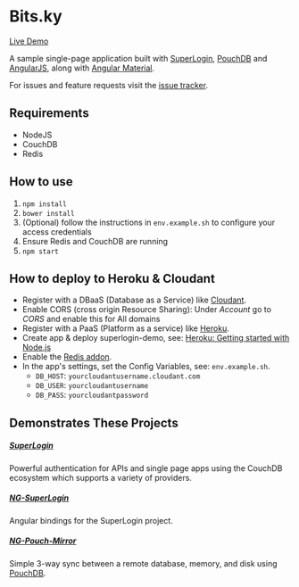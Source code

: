 # Bits.ky

[Live Demo](https://superlogin-demo.herokuapp.com)

A sample single-page application built with [SuperLogin](https://github.com/colinskow/superlogin), [PouchDB](http://pouchdb.com) and [AngularJS](https://angularjs.org), along with [Angular Material](https://material.angularjs.org).

For issues and feature requests visit the [issue tracker](https://github.com/colinskow/superlogin-demo/issues).

## Requirements

- NodeJS
- CouchDB
- Redis

## How to use

1. `npm install`
2. `bower install`
3. (Optional) follow the instructions in `env.example.sh` to configure your access credentials
4. Ensure Redis and CouchDB are running
5. `npm start`

## How to deploy to Heroku & Cloudant
- Register with a DBaaS (Database as a Service) like [Cloudant](https://cloudant.com/sign-up/).
- Enable CORS (cross origin Resource Sharing):
  Under *Account* go to *CORS* and enable this for All domains
- Register with a PaaS (Platform as a service) like [Heroku](https://www.heroku.com/).
- Create app & deploy superlogin-demo, see: [Heroku: Getting started with Node.js](https://devcenter.heroku.com/articles/getting-started-with-nodejs)
- Enable the [Redis addon](https://elements.heroku.com/addons/heroku-redis).
- In the app's settings, set the Config Variables, see: `env.example.sh`.
  - `DB_HOST`: `yourcloudantusername.cloudant.com`
  - `DB_USER`: `yourcloudantusername`
  - `DB_PASS`: `yourcloudantpassword`

## Demonstrates These Projects

##### [SuperLogin](https://github.com/colinskow/superlogin)
Powerful authentication for APIs and single page apps using the CouchDB ecosystem which supports a variety of providers.
  
##### [NG-SuperLogin](https://github.com/colinskow/ng-superlogin)
Angular bindings for the SuperLogin project.

##### [NG-Pouch-Mirror](https://github.com/colinskow/ng-pouch-mirror)
Simple 3-way sync between a remote database, memory, and disk using [PouchDB](http://pouchdb.com).
